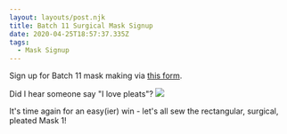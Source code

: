 ```yaml
---
layout: layouts/post.njk
title: Batch 11 Surgical Mask Signup
date: 2020-04-25T18:57:37.335Z
tags:
  - Mask Signup
---
```

Sign up for Batch 11 mask making via [this form](https://forms.gle/wxnL5NuNTNiPXBd47).

Did I hear someone say "I love pleats"? ![](https://static.xx.fbcdn.net/images/emoji.php/v9/t57/1/16/1f609.png) 

It's time again for an easy(ier) win - let's all sew the rectangular, surgical, pleated Mask 1!